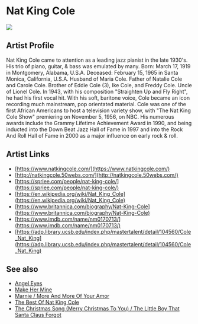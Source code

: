 # Nat King Cole

![](../../asssets/artists/Nat_King_Cole.png)

## Artist Profile

Nat King Cole came to attention as a leading jazz pianist in the late 1930's. His trio of piano, guitar, & bass was emulated by many.
Born: March 17, 1919 in Montgomery, Alabama, U.S.A.
Deceased: February 15, 1965 in Santa Monica, California, U.S.A.
Husband of Maria Cole.
Father of Natalie Cole and Carole Cole.
Brother of Eddie Cole (3), Ike Cole, and Freddy Cole.
Uncle of Lionel Cole.
In 1943, with his composition "Straighten Up and Fly Right", he had his first vocal hit. With his soft, baritone voice, Cole became an icon recording much mainstream, pop orientated material. Cole was one of the first African Americans to host a television variety show, with "The Nat King Cole Show" premiering on November 5, 1956, on NBC.
 His numerous awards include the Grammy Lifetime Achievement Award in 1990, and being inducted into the Down Beat Jazz Hall of Fame in 1997 and into the Rock And Roll Hall of Fame in 2000 as a major influence on early rock & roll.

## Artist Links

- [https://www.natkingcole.com/](https://www.natkingcole.com/)
- [http://natkingcole.50webs.com/](http://natkingcole.50webs.com/)
- [https://spriee.com/people/nat-king-cole/](https://spriee.com/people/nat-king-cole/)
- [https://en.wikipedia.org/wiki/Nat_King_Cole](https://en.wikipedia.org/wiki/Nat_King_Cole)
- [https://www.britannica.com/biography/Nat-King-Cole](https://www.britannica.com/biography/Nat-King-Cole)
- [https://www.imdb.com/name/nm0170713/](https://www.imdb.com/name/nm0170713/)
- [https://adp.library.ucsb.edu/index.php/mastertalent/detail/104560/Cole_Nat_King](https://adp.library.ucsb.edu/index.php/mastertalent/detail/104560/Cole_Nat_King)


## See also

- [Angel Eyes](Nat_King_Cole-Angel_Eyes.md)
- [Make Her Mine](Nat_King_Cole-Make_Her_Mine.md)
- [Marnie / More And More Of Your Amor](Nat_King_Cole-Marnie_-_More_And_More_Of_Your_Amor.md)
- [The Best Of Nat King Cole](Nat_King_Cole-The_Best_Of_Nat_King_Cole.md)
- [The Christmas Song (Merry Christmas To You) / The Little Boy That Santa Claus Forgot](Nat_King_Cole-The_Christmas_Song_Merry_Christmas_To_You_-_The_Little_Boy_That_Santa_Claus_Forgot.md)
